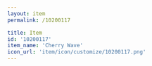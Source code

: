 ```yaml
---
layout: item
permalink: /10200117

title: Item
id: '10200117'
item_name: 'Cherry Wave'
icon_url: 'item/icon/customize/10200117.png'
---
```

